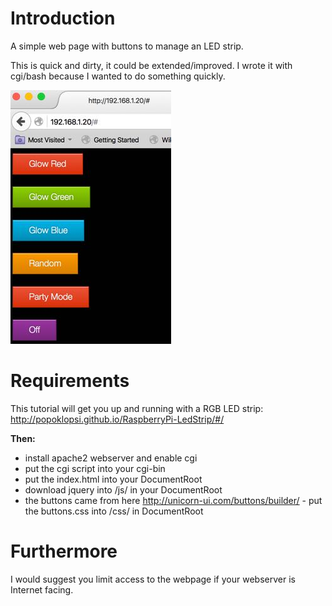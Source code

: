 # Introduction

A simple web page with buttons to manage an LED strip. 

This is quick and dirty, it could be extended/improved. I wrote it with cgi/bash because I wanted to do something quickly. 

![ScreenShot](/screenshots/screen.jpg)

# Requirements

This tutorial will get you up and running with a RGB LED strip: http://popoklopsi.github.io/RaspberryPi-LedStrip/#/ 

**Then:**

* install apache2 webserver and enable cgi
* put the cgi script into your cgi-bin
* put the index.html into your DocumentRoot
* download jquery into /js/ in your DocumentRoot
* the buttons came from here http://unicorn-ui.com/buttons/builder/ - put the buttons.css into /css/ in DocumentRoot

# Furthermore 

I would suggest you limit access to the webpage if your webserver is Internet facing. 
